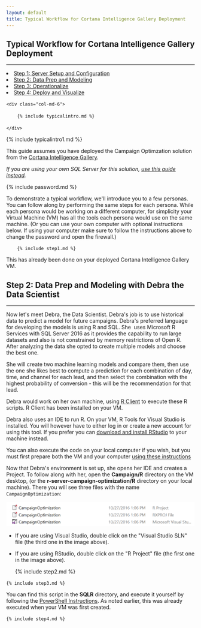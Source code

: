 ```yaml
---
layout: default
title: Typical Workflow for Cortana Intelligence Gallery Deployment
---
```



## Typical Workflow for Cortana Intelligence Gallery Deployment
---------------------------------------------------------------

<div class="row">
    <div class="col-md-6">
        <div class="toc">
        <li><a href="#step1">Step 1: Server Setup and Configuration</a></li>
        <li><a href="#step2">Step 2: Data Prep and Modeling</a></li>
        <li><a href="#step3">Step 3: Operationalize</a></li>
        <li><a href="#step4">Step 4: Deploy and Visualize</a></li>
        </div>
    </div>
    
    <div class="col-md-6">

        {% include typicalintro.md %}

    </div>
</div>

 {% include typicalintro1.md %}

This guide assumes you have deployed the Campaign Optimzation solution from the [Cortana Intelligence Gallery](https://gallery.cortanaintelligence.com/Solution/e992f8c1b29f4df897301d11796f9e7c).  

*If you are using your own SQL Server for this solution, [use this guide instead](Typical_Workflow.html).*

{% include password.md %}

To demonstrate a typical workflow, we'll introduce you to a few personas.  You can follow along by performing the same steps for each persona.  While each persona would be working on a different computer, for simplicity your Virtual Machine (VM) has all the tools each persona would use on the same machine.  (Or you can use your own computer with optional instructions below.  If using your computer make sure to follow the instructions above to change the password and open the firewall.)

 <a name="step1" id="step1"></a>
        
        {% include step1.md %}

This has already been done on your deployed Cortana Intelligence Gallery VM.

 <a name="step2" id="step2"></a>

## Step 2: Data Prep and Modeling with Debra the Data Scientist
------------------------------------------------------------------

Now let's meet Debra, the Data Scientist. Debra's job is to use historical data to predict a model for future campaigns. Debra's preferred language for developing the models is using R and SQL. She  uses Microsoft R Services with SQL Server 2016 as it provides the capability to run large datasets and also is not constrained by memory restrictions of Open R.  After analyzing the data she opted to create multiple models and choose the best one.  

She will create two machine learning models and compare them, then use the one she likes best to compute a prediction for each combination of day, time, and channel for each lead, and then select the combination with the highest probability of conversion - this will be the recommendation for that lead.  

Debra would work on her own machine, using  [R Client](https://msdn.microsoft.com/en-us/microsoft-r/install-r-client-windows) to execute these R scripts. R Client has been installed on your VM.

Debra also uses an IDE to run R.  On your VM, R Tools for Visual Studio is installed.  You will however have to either log in or create a new account for using this tool.  If you prefer you can <a href="https://www.rstudio.com/products/rstudio/download3/" target="_blank">download and install RStudio</a> to your machine instead.
  
You can also execute the code on your local computer if you wish, but you must first  prepare both the VM and your computer <a href="local.html">using these instructions</a>


Now that Debra's environment is set up, she  opens her IDE and creates a Project.  To follow along with her, open the **Campaign/R** directory on the VM desktop, (or the **r-server-campaign-optimization/R** directory on your local machine).  There you will see three files with the name `CampaignOptimization`:

<img src="images/project.png">


* If you are using Visual Studio, double click on the "Visual Studio SLN" file (the third one in the image above).
* If you are using RStudio, double click on the "R Project" file (the first one in the image above).

    {% include step2.md %}

 <a name="step3" id="step3"></a>

    {% include step3.md %}

You can find this script in the **SQLR** directory, and execute it yourself by following the [PowerShell Instructions](Powershell_Instructions.html).  As noted earlier, this was already executed when your VM was first created.  

 <a name="step4" id="step4"></a>

    {% include step4.md %}